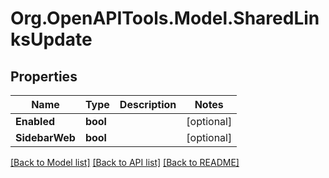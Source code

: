 # Org.OpenAPITools.Model.SharedLinksUpdate

## Properties

Name | Type | Description | Notes
------------ | ------------- | ------------- | -------------
**Enabled** | **bool** |  | [optional] 
**SidebarWeb** | **bool** |  | [optional] 

[[Back to Model list]](../../README.md#documentation-for-models) [[Back to API list]](../../README.md#documentation-for-api-endpoints) [[Back to README]](../../README.md)

